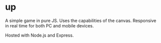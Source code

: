 # up

A simple game in pure JS. Uses the capabilities of the canvas. Responsive in real time for both PC and mobile devices.

Hosted with Node.js and Express.
